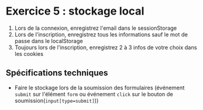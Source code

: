 # Exercice 5 : stockage local

1. Lors de la connexion, enregistrez l'email dans le sessionStorage
2. Lors de l'inscription, enregistrez tous les informations sauf le mot de passe dans le localStorage
3. Toujours lors de l'inscription, enregistrez 2 à 3 infos de votre choix dans les cookies

## Spécifications techniques

- Faire le stockage lors de la soumission des formulaires (événement `submit` sur l'élément `form` ou événement `click` sur le bouton de soumission(`input[type=submit]`))
